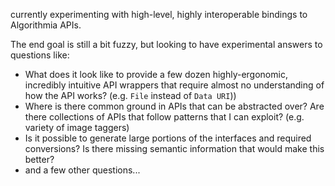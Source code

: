 currently experimenting with high-level, highly interoperable bindings to Algorithmia APIs.

The end goal is still a bit fuzzy, but looking to have experimental answers to questions like:

- What does it look like to provide a few dozen highly-ergonomic, incredibly intuitive API wrappers that require almost no understanding of how the API works? (e.g. `File` instead of `Data URI`))
- Where is there common ground in APIs that can be abstracted over? Are there collections of APIs that follow patterns that I can exploit? (e.g. variety of image taggers)
- Is it possible to generate large portions of the interfaces and required conversions? Is there missing semantic information that would make this better?
- and a few other questions...

